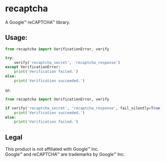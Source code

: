 # recaptcha
A Google™ reCAPTCHA™ library.

## Usage:

```python
from recaptcha import VerificationError, verify

try:
    verify('recaptcha_secret', 'recaptcha_response')
except VerificationError:
    print('Verification failed.')
else:
    print('Verification succeeded.')
```

or:

```python
from recaptcha import VerificationError, verify

if verify('recaptcha_secret', 'recaptcha_response', fail_silently=True):
    print('Verification succeeded.')
else:
    print('Verification failed.')
```

## Legal
This product is not affiliated with Google™ Inc.  
Google™ and reCAPTCHA™ are trademarks by Google™ Inc.
